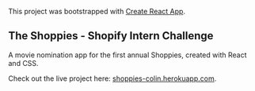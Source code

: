 This project was bootstrapped with [Create React App](https://github.com/facebook/create-react-app).

## The Shoppies - Shopify Intern Challenge

A movie nomination app for the first annual Shoppies, created with React and CSS.

Check out the live project here: [shoppies-colin.herokuapp.com](https://shoppies-colin.herokuapp.com/).
